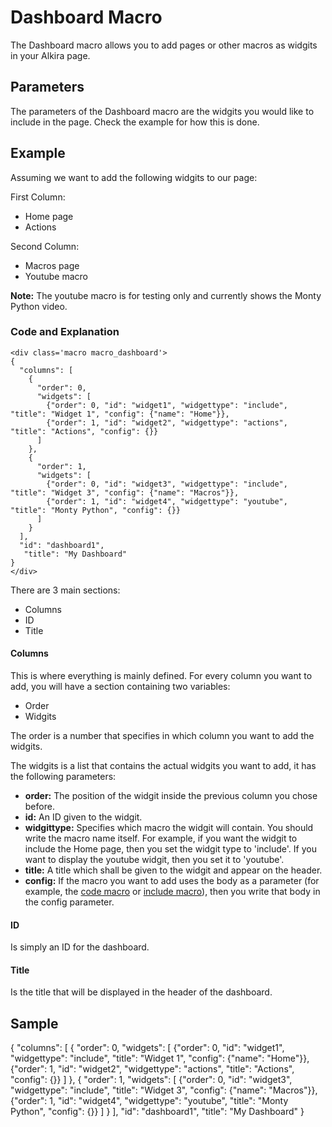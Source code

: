 # Dashboard Macro

The Dashboard macro allows you to add pages or other macros as widgits in your Alkira page.

## Parameters

The parameters of the Dashboard macro are the widgits you would like to include in the page. Check the example for how this is done.

## Example

Assuming we want to add the following widgits to our page:

First Column:

* Home page
* Actions

Second Column:

* Macros page
* Youtube macro

__Note:__ The youtube macro is for testing only and currently shows the Monty Python video.

### Code and Explanation

    <div class='macro macro_dashboard'>
    {
      "columns": [
        {
          "order": 0,
          "widgets": [
            {"order": 0, "id": "widget1", "widgettype": "include", "title": "Widget 1", "config": {"name": "Home"}},
            {"order": 1, "id": "widget2", "widgettype": "actions", "title": "Actions", "config": {}}
          ]
        },
        {
          "order": 1,
          "widgets": [
            {"order": 0, "id": "widget3", "widgettype": "include", "title": "Widget 3", "config": {"name": "Macros"}},
            {"order": 1, "id": "widget4", "widgettype": "youtube", "title": "Monty Python", "config": {}}
          ]
        }
      ],
      "id": "dashboard1",
       "title": "My Dashboard"
    }
    </div>

There are 3 main sections:

* Columns
* ID
* Title

#### Columns

This is where everything is mainly defined. For every column you want to add, you will have a section containing two variables:

* Order
* Widgits

The order is a number that specifies in which column you want to add the widgits.

The widgits is a list that contains the actual widgits you want to add, it has the following parameters:

* __order:__ The position of the widgit inside the previous column you chose before.
* __id:__ An ID given to the widgit.
* __widgittype:__ Specifies which macro the widgit will contain. You should write the macro name itself. For example, if you want the widgit to include the Home page, then you set the widgit type to 'include'. If you want to display the youtube widgit, then you set it to 'youtube'.
* __title:__ A title which shall be given to the widgit and appear on the header.
* __config:__ If the macro you want to add uses the body as a parameter (for example, the [code macro][] or [include macro][]), then you write that body in the config parameter.

#### ID

Is simply an ID for the dashboard.

#### Title

Is the title that will be displayed in the header of the dashboard.

## Sample

<div class="macro macro_dashboard">
{
    "columns": [
      {
        "order": 0,
        "widgets": [
          {"order": 0, "id": "widget1", "widgettype": "include", "title": "Widget 1", "config": {"name": "Home"}},
          {"order": 1, "id": "widget2", "widgettype": "actions", "title": "Actions", "config": {}}
        ]
      },
      {
        "order": 1,
        "widgets": [
          {"order": 0, "id": "widget3", "widgettype": "include", "title": "Widget 3", "config": {"name": "Macros"}},
          {"order": 1, "id": "widget4", "widgettype": "youtube", "title": "Monty Python", "config": {}}
        ]
      }
    ], 
    "id": "dashboard1", 
    "title": "My Dashboard"
}
</div>

[code macro]: /#/Documentation/MacroCode
[include macro]: /#/Documentation/MacroInclude
